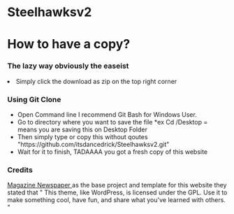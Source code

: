 # Steelhawksv2


<h1> How to have a copy? </h1>
<h3> The lazy way obviously the easeist </h3>
<li> Simply click the download as zip on the top right corner </li>
<h3> Using Git Clone </h3>
<ul>
  <li> Open Command line I recommend Git Bash for Windows User. </li>
  <li> Go to directory where you want to save the file *ex Cd /Desktop = means you are saving this on Desktop Folder </li>
  <li> Then simply type or copy this without qoutes "https://github.com/itsdancedrick/Steelhawksv2.git" </li>
  <li> Wait for it to finish, TADAAAA you got a fresh copy of this website </li>
  </ul>


<h3> Credits </h3>
 <p> <a href="https://wordpress.org/themes/magazine-newspaper/" target="_blank"> Magazine Newspaper </a> as the base project and template for this website they stated that " This theme, like WordPress, is licensed under the GPL.
Use it to make something cool, have fun, and share what you've learned with others. "  </p>  
